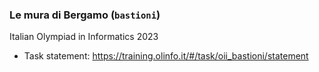 ### Le mura di Bergamo (`bastioni`)

Italian Olympiad in Informatics 2023

- Task statement: https://training.olinfo.it/#/task/oii_bastioni/statement
